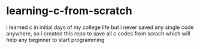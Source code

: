 # learning-c-from-scratch
i learned c in initial days of my college life but i never saved any single code anywhere, so i created this repo to save all c codes from scrach which will help any beginner to start programming

